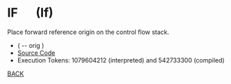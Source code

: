 # IF &emsp; (If)
Place forward reference origin on the control flow stack.
* ( -- orig )
* [Source Code](../words/core/If.cs)
* Execution Tokens: 1079604212 (interpreted) and 542733300 (compiled)


[BACK](builtins.md#If)
